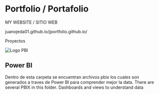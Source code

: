 # Portfolio / Portafolio 

MY WEBSITE / SITIO WEB

juanojeda01.github.io/jportfolio.github.io/ 



Proyectos 

![Logo PBI](/01.jpg)

## Power BI

Dentro de esta carpeta se encuentran archivos pbix los cuales son generados a traves de Power BI para comprender mejor la data.
There are several PBIX in this folder. Dashboards and views to understand data





